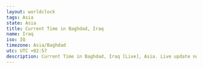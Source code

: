 ```yaml
---
layout: worldclock
tags: Asia
state: Asia
title: Current Time in Baghdad, Iraq
name: Iraq
iso: IQ
timezone: Asia/Baghdad
utc: UTC +02:57
description: Current Time in Baghdad, Iraq [Live], Asia. Live update now time in Baghdad, timezone Asia/Baghdad, UTC +02:57, Country ISO code & Current Local Time.
---
```


